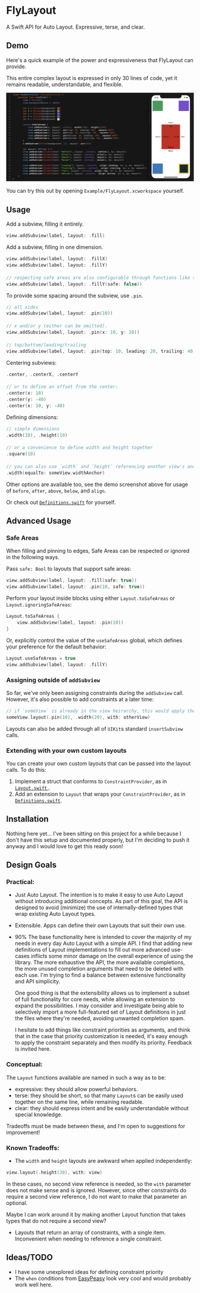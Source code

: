# FlyLayout

A Swift API for Auto Layout. Expressive, terse, and clear.

## Demo

Here's a quick example of the power and expressiveness that FlyLayout can provide.

This entire complex layout is expressed in only 30 lines of code, yet it remains readable, understandable, and flexible.

![Code example and screenshot](/FlyLayoutDemo.png?raw=true)

You can try this out by opening `Example/FlyLayout.xcworkspace` yourself.


## Usage

Add a subview, filling it entirely.
```Swift
view.addSubview(label, layout: .fill)
```
Add a subview, filling in one dimension.
```Swift
view.addSubview(label, layout: .fillX)
view.addSubview(label, layout: .fillY)

// respecting safe areas are also configurable through functions like this:
view.addSubview(label, layout: .fillY(safe: false))
```

To provide some spacing around the subview, use `.pin`.
```Swift
// all sides
view.addSubview(label, layout: .pin(10))

// x and/or y (either can be omitted).
view.addSubview(label, layout: .pin(x: 10, y: 20))

// top/bottom/leading/trailing
view.addSubview(label, layout: .pin(top: 10, leading: 20, trailing: 40))
```

Centering subviews:
```Swift
.center, .centerX, .centerY

// or to define an offset from the center:
.center(x: 10)
.center(y: -40)
.center(x: 10, y: -40)
```

Defining dimensions:
```Swift
// simple dimensions
.width(10), .height(10)

// or a convenience to define width and height together
.square(10)

// you can also use `width` and `height` referencing another view's anchor values:
.width(equalTo: someView.widthAnchor)
```

Other options are available too, see the demo screenshot above for usage of `before`, `after`, `above`, `below`, and `align`.

Or check out [`Definitions.swift`](source/Definitions.swift) for yourself.

## Advanced Usage

### Safe Areas

When filling and pinning to edges, Safe Areas can be respected or ignored in the following ways.

Pass `safe: Bool` to layouts that support safe areas:
```Swift
view.addSubview(label, layout: .fill(safe: true))
view.addSubview(label, layout: .pin(10, safe: true))
```

Perform your layout inside blocks using either `Layout.toSafeAreas` or `Layout.ignoringSafeAreas`:
```Swift
Layout.toSafeAreas {
    view.addSubview(label, layout: .pin(10))
}
```

Or, explicitly control the value of the `useSafeAreas` global, which defines your preference for the default behavior:
```Swift
Layout.useSafeAreas = true
view.addSubview(label, layout: .fillY)
```

### Assigning outside of `addSubview`

So far, we've only been assigning constraints during the `addSubview` call. However, it's also possible to add constraints at a later time:
```Swift
// if `someView` is already in the view heirarchy, this would apply the constraints referencing `otherView`, where appropriate.
someView.layout(.pin(10), .width(20), with: otherView)
```
Layouts can also be added through all of `UIKit`s standard `insertSubview` calls.

### Extending with your own custom layouts

You can create your own custom layouts that can be passed into the layout calls. To do this:

1. Implement a struct that conforms to `ConstraintProvider`, as in [`Layout.swift` ](source/Layout.swift).
2. Add an extension to  `Layout` that wraps your `ConstraintProvider`, as in [`Definitions.swift`](source/Definitions.swift).


## Installation

Nothing here yet... I've been sitting on this project for a while because I don't have this setup and documented properly, but I'm deciding to push it anyway and I would love to get this ready soon! 

## Design Goals

### Practical:

- Just Auto Layout. The intention is to make it easy to use Auto Layout without introducing additional concepts.
  As part of this goal, the API is designed to avoid (minimize) the use of internally-defined types that wrap existing Auto Layout types.

- Extensible. Apps can define their own Layouts that suit their own use.

- 90% The base functionality here is intended to cover the majority of my needs in every day Auto Layout with a simple API.
  I find that adding new definitions of Layout implementations to fill out more advanced use-cases inflicts some minor damage
  on the overall experience of using the library. The more exhaustive the API, the more available completions,
  the more unused completion arguments that need to be deleted with each use. I'm trying to find a balance between
  extensive functionality and API simplicity.

  One good thing is that the extensibility allows us to implement a subset of full functionality for core needs,
  while allowing an extension to expand the possibilities. I may consider and investigate being able to selectively import
  a more full-featured set of Layout definitions in just the files where they're needed, avoiding unwanted completion spam.

  I hesitate to add things like constraint priorities as arguments, and think that in the case that priority customization is needed,
  it's easy enough to apply the constraint separately and then modify its priority. Feedback is invited here.

### Conceptual:

The `Layout` functions available are named in such a way as to be:

- expressive: they should allow powerful behaviors.
- terse: they should be short, so that many `Layout`s can be easily used together on the same line, while remaining readable.
- clear: they should express intent and be easily understandable without special knowledge.

Tradeoffs must be made between these, and I'm open to suggestions for improvement!

### Known Tradeoffs:

- The `width` and `height` layouts are awkward when applied independently:
```Swift
view.layout(.height(30), with: view)
```

In these cases, no second view reference is needed, so the `with` parameter does not make sense and is ignored.
However, since other constraints do require a second view reference, I do not want to make that parameter an optional.

Maybe I can work around it by making another Layout function that takes types that do not require a second view?

- Layouts that return an array of constraints, with a single item. Inconvenient when needing to reference a single constraint.



## Ideas/TODO


- I have some unexplored ideas for defining constraint priority
- The `when` conditions from [EasyPeasy](https://github.com/nakiostudio/EasyPeasy) look very cool and would probably work well here.
